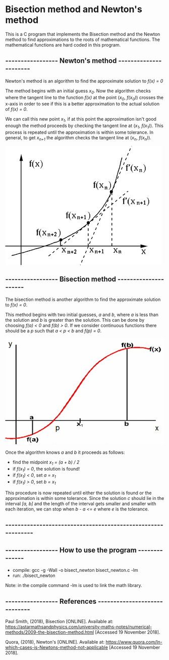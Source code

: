 # Bisection method and Newton's method

This is a C program that implements the Bisection method and the Newton method to
find approximations to the roots of mathematical functions.
The mathematical functions are hard coded in this program.

## ----------------- Newton's method ----------------------
Newton's method is an algorithm to find the approximate solution to *f(x) = 0*

The method begins with an initial guess *x<sub>0</sub>*. Now the algorithm checks where
the tangent line to the function *f(x)* at the point (*x<sub>0</sub>*, *f(*x<sub>0</sub>*)*) crosses
the x-axis in order to see if this is a better approximation to the actual solution of *f(x) = 0*.

We can call this new point *x<sub>1</sub>*, if at this point the approximation isn't good enough
the method proceeds by checking the tangent line at (*x<sub>1</sub>*, *f(*x<sub>1</sub>*)*).
This process is repeated until the approximation is within some tolerance.
In general, to get *x<sub>n+1</sub>* the algorithm checks the tangent line at (*x<sub>n</sub>*, *f(*x<sub>n</sub>*)*).

![Newton img](https://raw.githubusercontent.com/Lehmannhen/Bisection-and-Newton-method/master/images/Newton.jpg)




## ----------------- Bisection method ---------------------
The bisection method is another algorithm to find the approximate solution to *f(x) = 0*.

This method begins with two initial guesses, *a* and *b*, where *a* is less than the solution
and *b* is greater than the solution. This can be done by choosing *f(a) < 0* and *f(b) > 0*.
If we consider continuous functions there should be a *p* such that *a < p < b* and *f(p) = 0*.

![Newton img](https://raw.githubusercontent.com/Lehmannhen/Bisection-and-Newton-method/master/images/bisection.jpg)

Once the algorithm knows *a* and *b* it proceeds as follows:
* find the midpoint *x<sub>1</sub> = (a + b) / 2*
* if *f(x<sub>1</sub>) = 0*, the solution is found!
* if *f(x<sub>1</sub>) < 0*, set *a = x<sub>1</sub>*
* if *f(x<sub>1</sub>) > 0*, set *b = x<sub>1</sub>*

This procedure is now repeated until either the solution is found or the approximation is within
some tolerance. Since the solution *c* should lie in the interval *[a, b]* and the length of the
interval gets smaller and smaller with each iteration, we can stop when *b - a <= e* where *e*
is the tolerance.
## ------------------------------------------------------------

## ----------------- How to use the program --------------
* compile:  gcc -g -Wall -o bisect_newton bisect_newton.c -lm
* run:         ./bisect_newton

Note: in the compile command -lm is used to link the math library.


## ----------------- References -----------------------------
Paul Smith, (2018), Bisection [ONLINE].
Available at: https://astarmathsandphysics.com/university-maths-notes/numerical-methods/2009-the-bisection-method.html
[Accessed 19 November 2018].

Quora, (2018), Newton's [ONLINE]. Available at: https://www.quora.com/In-which-cases-is-Newtons-method-not-applicable
[Accessed 19 November 2018].
